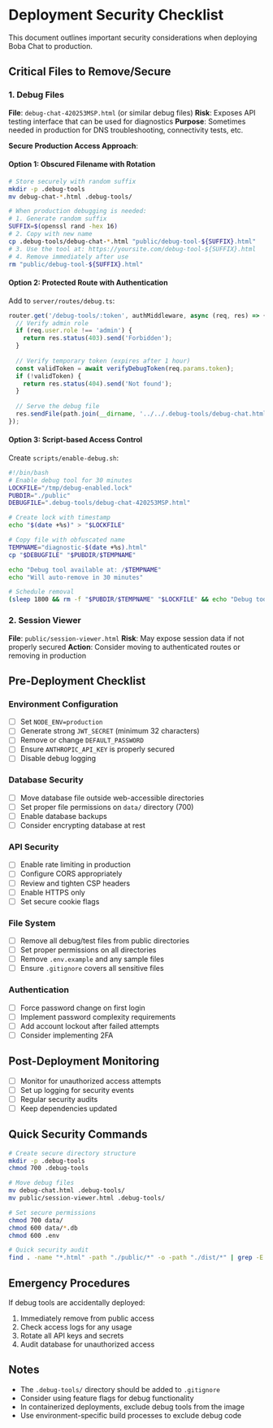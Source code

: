 # Deployment Security Checklist

This document outlines important security considerations when deploying Boba Chat to production.

## Critical Files to Remove/Secure

### 1. Debug Files
**File**: `debug-chat-420253MSP.html` (or similar debug files)
**Risk**: Exposes API testing interface that can be used for diagnostics
**Purpose**: Sometimes needed in production for DNS troubleshooting, connectivity tests, etc.

**Secure Production Access Approach**:

#### Option 1: Obscured Filename with Rotation
```bash
# Store securely with random suffix
mkdir -p .debug-tools
mv debug-chat-*.html .debug-tools/

# When production debugging is needed:
# 1. Generate random suffix
SUFFIX=$(openssl rand -hex 16)
# 2. Copy with new name
cp .debug-tools/debug-chat-*.html "public/debug-tool-${SUFFIX}.html"
# 3. Use the tool at: https://yoursite.com/debug-tool-${SUFFIX}.html
# 4. Remove immediately after use
rm "public/debug-tool-${SUFFIX}.html"
```

#### Option 2: Protected Route with Authentication
Add to `server/routes/debug.ts`:
```typescript
router.get('/debug-tools/:token', authMiddleware, async (req, res) => {
  // Verify admin role
  if (req.user.role !== 'admin') {
    return res.status(403).send('Forbidden');
  }
  
  // Verify temporary token (expires after 1 hour)
  const validToken = await verifyDebugToken(req.params.token);
  if (!validToken) {
    return res.status(404).send('Not found');
  }
  
  // Serve the debug file
  res.sendFile(path.join(__dirname, '../../.debug-tools/debug-chat.html'));
});
```

#### Option 3: Script-based Access Control
Create `scripts/enable-debug.sh`:
```bash
#!/bin/bash
# Enable debug tool for 30 minutes
LOCKFILE="/tmp/debug-enabled.lock"
PUBDIR="./public"
DEBUGFILE=".debug-tools/debug-chat-420253MSP.html"

# Create lock with timestamp
echo "$(date +%s)" > "$LOCKFILE"

# Copy file with obfuscated name
TEMPNAME="diagnostic-$(date +%s).html"
cp "$DEBUGFILE" "$PUBDIR/$TEMPNAME"

echo "Debug tool available at: /$TEMPNAME"
echo "Will auto-remove in 30 minutes"

# Schedule removal
(sleep 1800 && rm -f "$PUBDIR/$TEMPNAME" "$LOCKFILE" && echo "Debug tool removed") &
```

### 2. Session Viewer
**File**: `public/session-viewer.html`
**Risk**: May expose session data if not properly secured
**Action**: Consider moving to authenticated routes or removing in production

## Pre-Deployment Checklist

### Environment Configuration
- [ ] Set `NODE_ENV=production`
- [ ] Generate strong `JWT_SECRET` (minimum 32 characters)
- [ ] Remove or change `DEFAULT_PASSWORD`
- [ ] Ensure `ANTHROPIC_API_KEY` is properly secured
- [ ] Disable debug logging

### Database Security
- [ ] Move database file outside web-accessible directories
- [ ] Set proper file permissions on `data/` directory (700)
- [ ] Enable database backups
- [ ] Consider encrypting database at rest

### API Security
- [ ] Enable rate limiting in production
- [ ] Configure CORS appropriately
- [ ] Review and tighten CSP headers
- [ ] Enable HTTPS only
- [ ] Set secure cookie flags

### File System
- [ ] Remove all debug/test files from public directories
- [ ] Set proper permissions on all directories
- [ ] Remove `.env.example` and any sample files
- [ ] Ensure `.gitignore` covers all sensitive files

### Authentication
- [ ] Force password change on first login
- [ ] Implement password complexity requirements
- [ ] Add account lockout after failed attempts
- [ ] Consider implementing 2FA

## Post-Deployment Monitoring

- [ ] Monitor for unauthorized access attempts
- [ ] Set up logging for security events
- [ ] Regular security audits
- [ ] Keep dependencies updated

## Quick Security Commands

```bash
# Create secure directory structure
mkdir -p .debug-tools
chmod 700 .debug-tools

# Move debug files
mv debug-chat.html .debug-tools/
mv public/session-viewer.html .debug-tools/

# Set secure permissions
chmod 700 data/
chmod 600 data/*.db
chmod 600 .env

# Quick security audit
find . -name "*.html" -path "./public/*" -o -path "./dist/*" | grep -E "(debug|test|sample)"
```

## Emergency Procedures

If debug tools are accidentally deployed:
1. Immediately remove from public access
2. Check access logs for any usage
3. Rotate all API keys and secrets
4. Audit database for unauthorized access

## Notes

- The `.debug-tools/` directory should be added to `.gitignore`
- Consider using feature flags for debug functionality
- In containerized deployments, exclude debug tools from the image
- Use environment-specific build processes to exclude debug code